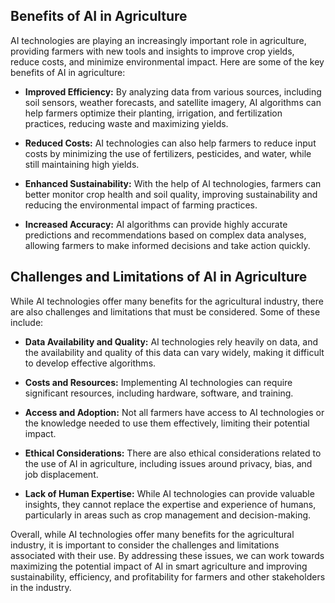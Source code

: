 
Benefits of AI in Agriculture
-----------------------------

AI technologies are playing an increasingly important role in agriculture, providing farmers with new tools and insights to improve crop yields, reduce costs, and minimize environmental impact. Here are some of the key benefits of AI in agriculture:

* **Improved Efficiency:** By analyzing data from various sources, including soil sensors, weather forecasts, and satellite imagery, AI algorithms can help farmers optimize their planting, irrigation, and fertilization practices, reducing waste and maximizing yields.

* **Reduced Costs:** AI technologies can also help farmers to reduce input costs by minimizing the use of fertilizers, pesticides, and water, while still maintaining high yields.

* **Enhanced Sustainability:** With the help of AI technologies, farmers can better monitor crop health and soil quality, improving sustainability and reducing the environmental impact of farming practices.

* **Increased Accuracy:** AI algorithms can provide highly accurate predictions and recommendations based on complex data analyses, allowing farmers to make informed decisions and take action quickly.

Challenges and Limitations of AI in Agriculture
-----------------------------------------------

While AI technologies offer many benefits for the agricultural industry, there are also challenges and limitations that must be considered. Some of these include:

* **Data Availability and Quality:** AI technologies rely heavily on data, and the availability and quality of this data can vary widely, making it difficult to develop effective algorithms.

* **Costs and Resources:** Implementing AI technologies can require significant resources, including hardware, software, and training.

* **Access and Adoption:** Not all farmers have access to AI technologies or the knowledge needed to use them effectively, limiting their potential impact.

* **Ethical Considerations:** There are also ethical considerations related to the use of AI in agriculture, including issues around privacy, bias, and job displacement.

* **Lack of Human Expertise:** While AI technologies can provide valuable insights, they cannot replace the expertise and experience of humans, particularly in areas such as crop management and decision-making.

Overall, while AI technologies offer many benefits for the agricultural industry, it is important to consider the challenges and limitations associated with their use. By addressing these issues, we can work towards maximizing the potential impact of AI in smart agriculture and improving sustainability, efficiency, and profitability for farmers and other stakeholders in the industry.
